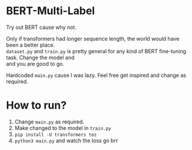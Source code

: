 # BERT-Multi-Label
Try out BERT cause why not.

Only if transformers had longer sequence length, the world would have been a better place. <br>
`dataset.py` and `train.py` is pretty general for any kind of BERT fine-tuning task. Change the model and <br>
and you are good to go.

Hardcoded `main.py` cause I was lazy. Feel free get inspired and change as required.

# How to run?

1. Change `main.py` as required.
2. Make changed to the model in `train.py`
3. ```pip install -U transformers tez```
4. ```python3 main.py``` and watch the loss go brr
